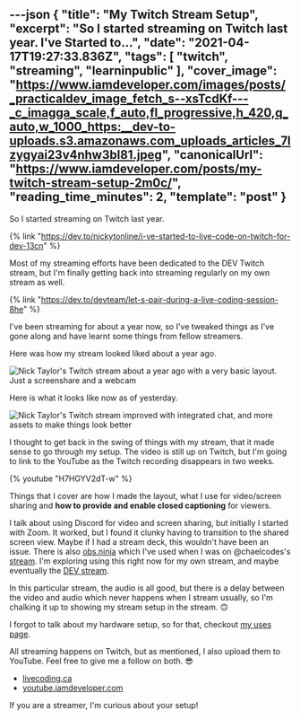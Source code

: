 ---json
{
  "title": "My Twitch Stream Setup",
  "excerpt": "So I started streaming on Twitch last year.                                         I've Started to...",
  "date": "2021-04-17T19:27:33.836Z",
  "tags": [
    "twitch",
    "streaming",
    "learninpublic"
  ],
  "cover_image": "https://www.iamdeveloper.com/images/posts/_practicaldev_image_fetch_s--xsTcdKf---_c_imagga_scale,f_auto,fl_progressive,h_420,q_auto,w_1000_https:__dev-to-uploads.s3.amazonaws.com_uploads_articles_7lzygyai23v4nhw3bl81.jpeg",
  "canonicalUrl": "https://www.iamdeveloper.com/posts/my-twitch-stream-setup-2m0c/",
  "reading_time_minutes": 2,
  "template": "post"
}
---

So I started streaming on Twitch last year.

{% link "https://dev.to/nickytonline/i-ve-started-to-live-code-on-twitch-for-dev-13cn" %}

Most of my streaming efforts have been dedicated to the DEV Twitch stream, but I'm finally getting back into streaming regularly on my own stream as well.

{% link "https://dev.to/devteam/let-s-pair-during-a-live-coding-session-8he" %}

I've been streaming for about a year now, so I've tweaked things as I've gone along and have learnt some things from fellow streamers.

Here was how my stream looked liked about a year ago.

![Nick Taylor's Twitch stream about a year ago with a very basic layout. Just a screenshare and a webcam](https://www.iamdeveloper.com/images/posts/_uploads_articles_nzgad8wb78yytjs0de3n.png)

Here is what it looks like now as of yesterday. 

![Nick Taylor's Twitch stream improved with integrated chat, and more assets to make things look better](https://www.iamdeveloper.com/images/posts/_uploads_articles_56s9mufap1oia35udov1.png)

I thought to get back in the swing of things with my stream, that it made sense to go through my setup. The video is still up on Twitch, but I'm going to link to the YouTube as the Twitch recording disappears in two weeks.

{% youtube "H7HGYV2dT-w" %}

Things that I cover are how I made the layout, what I use for video/screen sharing and **how to provide and enable closed captioning** for viewers.

I talk about using Discord for video and screen sharing, but initially I started with Zoom. It worked, but I found it clunky having to transition to the shared screen view. Maybe if I had a stream deck, this wouldn't have been an issue. There is also [obs.ninja](https://obs.ninja) which I've used when I was on @chaelcodes's [stream](https://www.twitch.tv/chaelcodes). I'm exploring using this right now for my own stream, and maybe eventually the [DEV stream](https://www.twitch.tv/thepracticaldev).

In this particular stream, the audio is all good, but there is a delay between the video and audio which never happens when I stream usually, so I'm chalking it up to showing my stream setup in the stream. 🙃

I forgot to talk about my hardware setup, so for that, checkout [my uses page](https://iamdeveloper.com/uses).

All streaming happens on Twitch, but as mentioned, I also upload them to YouTube. Feel free to give me a follow on both. 😎

* [livecoding.ca](https://livecoding.ca)
* [youtube.iamdeveloper.com](https://youtube.iamdeveloper.com)

If you are a streamer, I'm curious about your setup!
